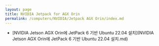 ```yaml
---
layout: page
title: NVIDIA Jetpack for AGX Orin
permalink: /computers/NVIDIA/Jetpack AGX Orin/index.md
---
```


- [NVIDIA Jetson AGX Orin에 JetPack 6 기반 Ubuntu 22.04 설치](NVIDIA Jetson AGX Orin에 JetPack 6 기반 Ubuntu 22.04 설치.md)
